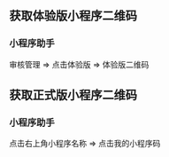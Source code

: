 ## 获取体验版小程序二维码

### 小程序助手 

审核管理 => 点击体验版 => 体验版二维码



## 获取正式版小程序二维码

### 小程序助手

点击右上角小程序名称 => 点击我的小程序码

